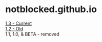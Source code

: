 # notblocked.github.io
<a href="https://notblocked.github.io/index-1.3">1.3 - Current</a>
<br>
<a href="https://notblocked.github.io/index-1.2">1.2 - Old</a>
<br>
1.1, 1.0, & BETA - removed
